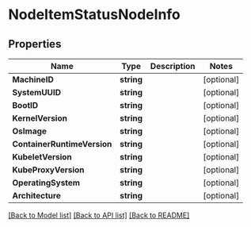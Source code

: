 # NodeItemStatusNodeInfo

## Properties

Name | Type | Description | Notes
------------ | ------------- | ------------- | -------------
**MachineID** | **string** |  | [optional] 
**SystemUUID** | **string** |  | [optional] 
**BootID** | **string** |  | [optional] 
**KernelVersion** | **string** |  | [optional] 
**OsImage** | **string** |  | [optional] 
**ContainerRuntimeVersion** | **string** |  | [optional] 
**KubeletVersion** | **string** |  | [optional] 
**KubeProxyVersion** | **string** |  | [optional] 
**OperatingSystem** | **string** |  | [optional] 
**Architecture** | **string** |  | [optional] 

[[Back to Model list]](../README.md#documentation-for-models) [[Back to API list]](../README.md#documentation-for-api-endpoints) [[Back to README]](../README.md)


